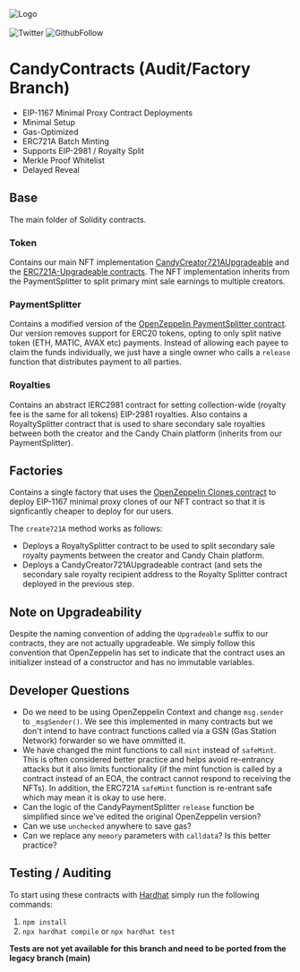![Logo](https://res.cloudinary.com/candy-labs/image/upload/v1644974796/smaller_dep6qo.png)
</br>
</br>
![Twitter](https://img.shields.io/twitter/follow/Candy_Chain_?style=social)
![GithubFollow](https://img.shields.io/github/followers/Candy-Labs?style=social)

# CandyContracts (Audit/Factory Branch)
* EIP-1167 Minimal Proxy Contract Deployments
* Minimal Setup
* Gas-Optimized
* ERC721A Batch Minting
* Supports EIP-2981 / Royalty Split
* Merkle Proof Whitelist
* Delayed Reveal

## Base
The main folder of Solidity contracts.

### Token 
Contains our main NFT implementation [CandyCreator721AUpgradeable](https://github.com/Candy-Labs/CandyContracts/blob/factory-withoutgov/contracts/Base/Token/CandyCreator721AUpgradeable.sol) and the [ERC721A-Upgradeable contracts](https://github.com/chiru-labs/ERC721A-Upgradeable/tree/main/contracts). The NFT implementation inherits from the PaymentSplitter to split primary mint sale earnings to multiple creators. 

### PaymentSplitter
Contains a modified version of the [OpenZeppelin PaymentSplitter contract](https://github.com/OpenZeppelin/openzeppelin-contracts-upgradeable/blob/master/contracts/finance/PaymentSplitterUpgradeable.sol). Our version removes support for ERC20 tokens, opting to only split native token (ETH, MATIC, AVAX etc) payments. Instead of allowing each payee to claim the funds individually, we just have a single owner who calls a `release` function that distributes payment to all parties. 

### Royalties
Contains an abstract IERC2981 contract for setting collection-wide (royalty fee is the same for all tokens) EIP-2981 royalties. Also contains a RoyaltySplitter contract that is used to share secondary sale royalties between both the creator and the Candy Chain platform (inherits from our PaymentSplitter). 

## Factories 
Contains a single factory that uses the [OpenZeppelin Clones contract](https://docs.openzeppelin.com/contracts/4.x/api/proxy#Clones) to deploy EIP-1167 minimal proxy clones of our NFT contract so that it is signficantly cheaper to deploy for our users. 

The `create721A` method works as follows:
* Deploys a RoyaltySplitter contract to be used to split secondary sale royalty payments between the creator and Candy Chain platform.
* Deploys a CandyCreator721AUpgradeable contract (and sets the secondary sale royalty recipient address to the Royalty Splitter contract deployed in the previous step. 

## Note on Upgradeability 
Despite the naming convention of adding the `Upgradeable` suffix to our contracts, they are not actually upgradeable. We simply follow this convention that OpenZeppelin has set to indicate that the contract uses an initializer instead of a constructor and has no immutable variables. 

## Developer Questions
* Do we need to be using OpenZeppelin Context and change `msg.sender` to `_msgSender()`. We see this implemented in many contracts but we don't intend to have contract functions called via a GSN (Gas Station Network) forwarder so we have ommitted it. 
* We have changed the mint functions to call `mint` instead of `safeMint`. This is often considered better practice and helps avoid re-entrancy attacks but it also limits functionality (if the mint function is called by a contract instead of an EOA, the contract cannot respond to receiving the NFTs). In addition, the ERC721A `safeMint` function is re-entrant safe which may mean it is okay to use here.
* Can the logic of the CandyPaymentSplitter `release` function be simplified since we've edited the original OpenZeppelin version?
* Can we use `unchecked` anywhere to save gas?
* Can we replace any `memory` parameters with `calldata`? Is this better practice? 

## Testing / Auditing 
To start using these contracts with [Hardhat](https://hardhat.org/) simply run the following commands:
1. `npm install`
2. `npx hardhat compile` or `npx hardhat test`

**Tests are not yet available for this branch and need to be ported from the legacy branch (main)**
